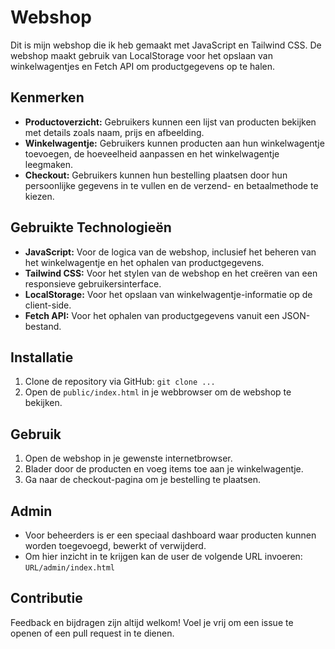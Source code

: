 # Webshop

Dit is mijn webshop die ik heb gemaakt met JavaScript en Tailwind CSS. De webshop maakt gebruik van LocalStorage voor het opslaan van winkelwagentjes en Fetch API om productgegevens op te halen.

## Kenmerken

- **Productoverzicht:** Gebruikers kunnen een lijst van producten bekijken met details zoals naam, prijs en afbeelding.
- **Winkelwagentje:** Gebruikers kunnen producten aan hun winkelwagentje toevoegen, de hoeveelheid aanpassen en het winkelwagentje leegmaken.
- **Checkout:** Gebruikers kunnen hun bestelling plaatsen door hun persoonlijke gegevens in te vullen en de verzend- en betaalmethode te kiezen.

## Gebruikte Technologieën

- **JavaScript:** Voor de logica van de webshop, inclusief het beheren van het winkelwagentje en het ophalen van productgegevens.
- **Tailwind CSS:** Voor het stylen van de webshop en het creëren van een responsieve gebruikersinterface.
- **LocalStorage:** Voor het opslaan van winkelwagentje-informatie op de client-side.
- **Fetch API:** Voor het ophalen van productgegevens vanuit een JSON-bestand.

## Installatie

1. Clone de repository via GitHub: `git clone ...`
2. Open de `public/index.html` in je webbrowser om de webshop te bekijken.

## Gebruik

1. Open de webshop in je gewenste internetbrowser.
2. Blader door de producten en voeg items toe aan je winkelwagentje.
3. Ga naar de checkout-pagina om je bestelling te plaatsen.

## Admin

- Voor beheerders is er een speciaal dashboard waar producten kunnen worden toegevoegd, bewerkt of verwijderd.
- Om hier inzicht in te krijgen kan de user de volgende URL invoeren: `URL/admin/index.html`

## Contributie

Feedback en bijdragen zijn altijd welkom! Voel je vrij om een issue te openen of een pull request in te dienen.